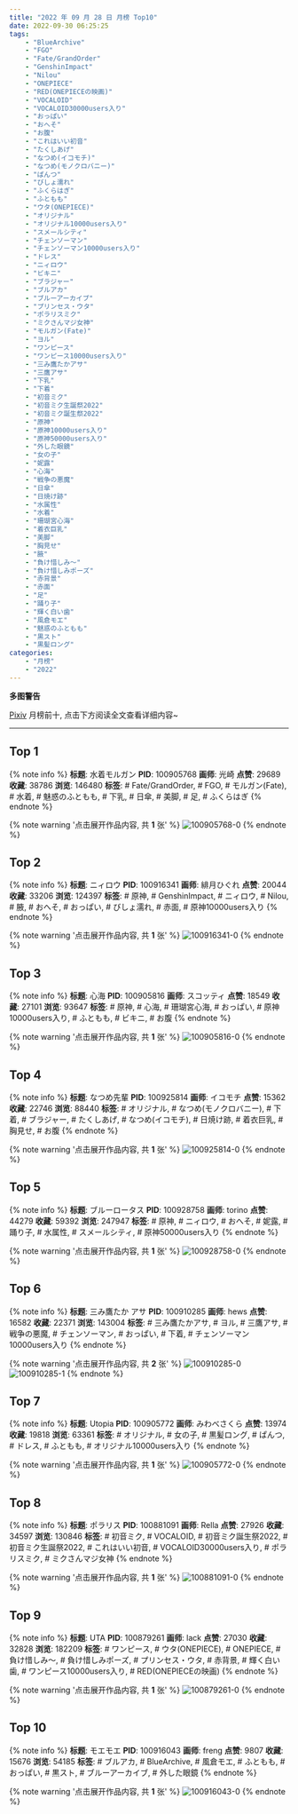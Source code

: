 ```yaml
---
title: "2022 年 09 月 28 日 月榜 Top10"
date: 2022-09-30 06:25:25
tags:
    - "BlueArchive"
    - "FGO"
    - "Fate/GrandOrder"
    - "GenshinImpact"
    - "Nilou"
    - "ONEPIECE"
    - "RED(ONEPIECEの映画)"
    - "VOCALOID"
    - "VOCALOID30000users入り"
    - "おっぱい"
    - "おへそ"
    - "お腹"
    - "これはいい初音"
    - "たくしあげ"
    - "なつめ(イコモチ)"
    - "なつめ(モノクロバニー)"
    - "ぱんつ"
    - "びしょ濡れ"
    - "ふくらはぎ"
    - "ふともも"
    - "ウタ(ONEPIECE)"
    - "オリジナル"
    - "オリジナル10000users入り"
    - "スメールシティ"
    - "チェンソーマン"
    - "チェンソーマン10000users入り"
    - "ドレス"
    - "ニィロウ"
    - "ビキニ"
    - "ブラジャー"
    - "ブルアカ"
    - "ブルーアーカイブ"
    - "プリンセス・ウタ"
    - "ポラリスミク"
    - "ミクさんマジ女神"
    - "モルガン(Fate)"
    - "ヨル"
    - "ワンピース"
    - "ワンピース10000users入り"
    - "三み鷹たかアサ"
    - "三鷹アサ"
    - "下乳"
    - "下着"
    - "初音ミク"
    - "初音ミク生誕祭2022"
    - "初音ミク誕生祭2022"
    - "原神"
    - "原神10000users入り"
    - "原神50000users入り"
    - "外した眼鏡"
    - "女の子"
    - "妮露"
    - "心海"
    - "戦争の悪魔"
    - "日傘"
    - "日焼け跡"
    - "水属性"
    - "水着"
    - "珊瑚宮心海"
    - "着衣巨乳"
    - "美脚"
    - "胸見せ"
    - "腋"
    - "負け惜しみ〜"
    - "負け惜しみポーズ"
    - "赤背景"
    - "赤面"
    - "足"
    - "踊り子"
    - "輝く白い歯"
    - "風倉モエ"
    - "魅惑のふともも"
    - "黒スト"
    - "黒髪ロング"
categories:
    - "月榜"
    - "2022"
---
```


<i class="fa fa-triangle-exclamation"></i>**多图警告**<i class="fa fa-triangle-exclamation"></i>

[Pixiv](https://www.pixiv.net/) 月榜前十, 点击下方阅读全文查看详细内容~

<!-- more -->

---

## Top 1

{% note info %}
**标题**: 水着モルガン
**PID**: 100905768 **画师**: 光崎
**点赞**: 29689 **收藏**: 38786 **浏览**: 146480
**标签**: # Fate/GrandOrder, # FGO, # モルガン(Fate), # 水着, # 魅惑のふともも, # 下乳, # 日傘, # 美脚, # 足, # ふくらはぎ
{% endnote %}

{% note warning '点击展开作品内容, 共 **1** 张' %}
![100905768-0](https://i.pixiv.re/img-original/img/2022/09/01/00/00/07/100905768_p0.png)
{% endnote %}

## Top 2

{% note info %}
**标题**: ニィロウ
**PID**: 100916341 **画师**: 緋月ひぐれ
**点赞**: 20044 **收藏**: 33206 **浏览**: 124397
**标签**: # 原神, # GenshinImpact, # ニィロウ, # Nilou, # 腋, # おへそ, # おっぱい, # びしょ濡れ, # 赤面, # 原神10000users入り
{% endnote %}

{% note warning '点击展开作品内容, 共 **1** 张' %}
![100916341-0](https://i.pixiv.re/img-original/img/2022/09/01/14/11/01/100916341_p0.png)
{% endnote %}

## Top 3

{% note info %}
**标题**: 心海
**PID**: 100905816 **画师**: スコッティ
**点赞**: 18549 **收藏**: 27101 **浏览**: 93647
**标签**: # 原神, # 心海, # 珊瑚宮心海, # おっぱい, # 原神10000users入り, # ふともも, # ビキニ, # お腹
{% endnote %}

{% note warning '点击展开作品内容, 共 **1** 张' %}
![100905816-0](https://i.pixiv.re/img-original/img/2022/09/01/00/00/17/100905816_p0.jpg)
{% endnote %}

## Top 4

{% note info %}
**标题**: なつめ先輩
**PID**: 100925814 **画师**: イコモチ
**点赞**: 15362 **收藏**: 22746 **浏览**: 88440
**标签**: # オリジナル, # なつめ(モノクロバニー), # 下着, # ブラジャー, # たくしあげ, # なつめ(イコモチ), # 日焼け跡, # 着衣巨乳, # 胸見せ, # お腹
{% endnote %}

{% note warning '点击展开作品内容, 共 **1** 张' %}
![100925814-0](https://i.pixiv.re/img-original/img/2022/09/01/22/19/25/100925814_p0.png)
{% endnote %}

## Top 5

{% note info %}
**标题**: ブルーロータス
**PID**: 100928758 **画师**: torino
**点赞**: 44279 **收藏**: 59392 **浏览**: 247947
**标签**: # 原神, # ニィロウ, # おへそ, # 妮露, # 踊り子, # 水属性, # スメールシティ, # 原神50000users入り
{% endnote %}

{% note warning '点击展开作品内容, 共 **1** 张' %}
![100928758-0](https://i.pixiv.re/img-original/img/2022/09/02/00/00/42/100928758_p0.jpg)
{% endnote %}

## Top 6

{% note info %}
**标题**: 三み鷹たか アサ
**PID**: 100910285 **画师**: hews
**点赞**: 16582 **收藏**: 22371 **浏览**: 143004
**标签**: # 三み鷹たかアサ, # ヨル, # 三鷹アサ, # 戦争の悪魔, # チェンソーマン, # おっぱい, # 下着, # チェンソーマン10000users入り
{% endnote %}

{% note warning '点击展开作品内容, 共 **2** 张' %}
![100910285-0](https://i.pixiv.re/img-original/img/2022/09/01/03/39/10/100910285_p0.png)
![100910285-1](https://i.pixiv.re/img-original/img/2022/09/01/03/39/10/100910285_p1.png)
{% endnote %}

## Top 7

{% note info %}
**标题**: Utopia
**PID**: 100905772 **画师**: みわべさくら
**点赞**: 13974 **收藏**: 19818 **浏览**: 63361
**标签**: # オリジナル, # 女の子, # 黒髪ロング, # ぱんつ, # ドレス, # ふともも, # オリジナル10000users入り
{% endnote %}

{% note warning '点击展开作品内容, 共 **1** 张' %}
![100905772-0](https://i.pixiv.re/img-original/img/2022/09/01/00/00/08/100905772_p0.jpg)
{% endnote %}

## Top 8

{% note info %}
**标题**: ポラリス
**PID**: 100881091 **画师**: Rella
**点赞**: 27926 **收藏**: 34597 **浏览**: 130846
**标签**: # 初音ミク, # VOCALOID, # 初音ミク誕生祭2022, # 初音ミク生誕祭2022, # これはいい初音, # VOCALOID30000users入り, # ポラリスミク, # ミクさんマジ女神
{% endnote %}

{% note warning '点击展开作品内容, 共 **1** 张' %}
![100881091-0](https://i.pixiv.re/img-original/img/2022/08/31/00/39/15/100881091_p0.jpg)
{% endnote %}

## Top 9

{% note info %}
**标题**: UTA
**PID**: 100879261 **画师**: lack
**点赞**: 27030 **收藏**: 32828 **浏览**: 182209
**标签**: # ワンピース, # ウタ(ONEPIECE), # ONEPIECE, # 負け惜しみ〜, # 負け惜しみポーズ, # プリンセス・ウタ, # 赤背景, # 輝く白い歯, # ワンピース10000users入り, # RED(ONEPIECEの映画)
{% endnote %}

{% note warning '点击展开作品内容, 共 **1** 张' %}
![100879261-0](https://i.pixiv.re/img-original/img/2022/08/31/00/00/22/100879261_p0.png)
{% endnote %}

## Top 10

{% note info %}
**标题**: モエモエ
**PID**: 100916043 **画师**: freng
**点赞**: 9807 **收藏**: 15676 **浏览**: 54185
**标签**: # ブルアカ, # BlueArchive, # 風倉モエ, # ふともも, # おっぱい, # 黒スト, # ブルーアーカイブ, # 外した眼鏡
{% endnote %}

{% note warning '点击展开作品内容, 共 **1** 张' %}
![100916043-0](https://i.pixiv.re/img-original/img/2022/09/01/13/46/03/100916043_p0.png)
{% endnote %}

